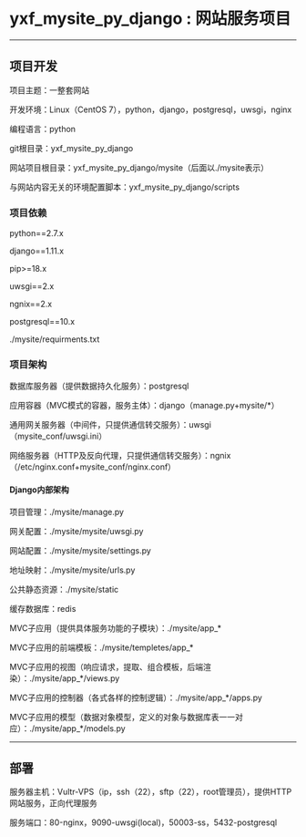 yxf_mysite_py_django : 网站服务项目
=========================================================

------------

## 项目开发

项目主题：一整套网站  

开发环境：Linux（CentOS 7），python，django，postgresql，uwsgi，nginx  

编程语言：python  

git根目录：yxf_mysite_py_django  

网站项目根目录：yxf_mysite_py_django/mysite（后面以./mysite表示）  

与网站内容无关的环境配置脚本：yxf_mysite_py_django/scripts  

### 项目依赖  

python==2.7.x  

django==1.11.x  

pip>=18.x  

uwsgi==2.x  

ngnix==2.x  

postgresql==10.x  

./mysite/requirments.txt  

### 项目架构

数据库服务器（提供数据持久化服务）：postgresql  

应用容器（MVC模式的容器，服务主体）：django（manage.py+mysite/*）  

通用网关服务器（中间件，只提供通信转交服务）：uwsgi（mysite_conf/uwsgi.ini）  

网络服务器（HTTP及反向代理，只提供通信转交服务）：ngnix（/etc/nginx.conf+mysite_conf/nginx.conf）  

#### Django内部架构

项目管理：./mysite/manage.py  

网关配置：./mysite/mysite/uwsgi.py  

网站配置：./mysite/mysite/settings.py  

地址映射：./mysite/mysite/urls.py  

公共静态资源：./mysite/static  

缓存数据库：redis  

MVC子应用（提供具体服务功能的子模块）：./mysite/app_*  

MVC子应用的前端模板：./mysite/templetes/app_*  

MVC子应用的视图（响应请求，提取、组合模板，后端渲染）：./mysite/app_*/views.py   

MVC子应用的控制器（各式各样的控制逻辑）：./mysite/app_*/apps.py   

MVC子应用的模型（数据对象模型，定义的对象与数据库表一一对应）：./mysite/app_*/models.py   

------------

## 部署

服务器主机：Vultr-VPS（ip，ssh（22），sftp（22），root管理员），提供HTTP网站服务，正向代理服务  

服务端口：80-nginx，9090-uwsgi(local)，50003-ss，5432-postgresql  

